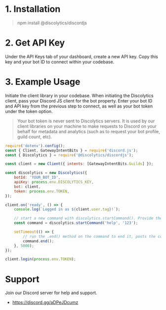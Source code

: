 # 1. Installation

> npm install @discolytics/discordjs

# 2. Get API Key

Under the API Keys tab of your dashboard, create a new API key. Copy this key and your bot ID to connect within your codebase.

# 3. Example Usage

Initiate the client library in your codebase. When initiating the Discolytics client, pass your Discord JS client for the bot property. Enter your bot ID and API key from the previous step to connect, as well as your bot token under the token option.

> Your bot token is never sent to Discolytics servers. It is used by our client libraries on your machine to make requests to Discord on your behalf for metadata and analytics (such as to request your bot profile, guild count, etc).

```js
require('dotenv').config();
const { Client, GatewayIntentBits } = require('discord.js');
const { Discolytics } = require('@discolytics/discordjs');

const client = new Client({ intents: [GatewayIntentBits.Guilds] });

const discolytics = new Discolytics({
	botId: 'YOUR_BOT_ID',
	apiKey: process.env.DISCOLYTICS_KEY,
	bot: client,
	token: process.env.TOKEN,
});

client.on('ready', () => {
	console.log(`Logged in as ${client.user.tag}!`);

	// start a new command with discolytics.startCommand(). Provide the command name and user ID.
	const command = discolytics.startCommand('help', '123');

	setTimeout(() => {
		// run the .end() method on the command to end it, posts the command with the calculated duration
		command.end();
	}, 5000);
});

client.login(process.env.TOKEN);
```

# Support

Join our Discord server for help and support.

- https://discord.gg/aDPeJDcumz
